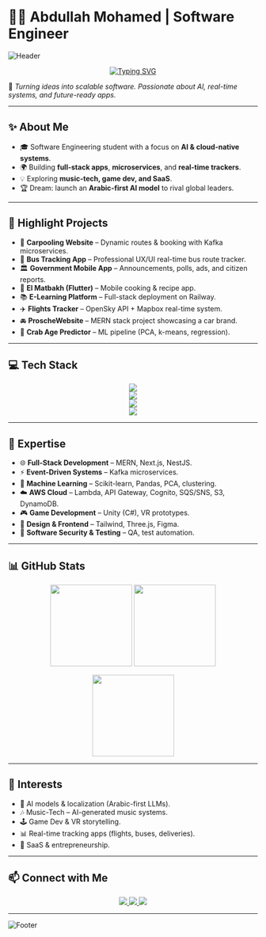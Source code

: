 # 👨‍💻 Abdullah Mohamed | Software Engineer  

![Header](https://capsule-render.vercel.app/api?type=waving&color=0:0f2027,100:2c5364&height=200&section=header&text=Abdullah%20Mohamed&fontSize=40&fontColor=ffffff&animation=fadeIn)

<p align="center">
  <a href="https://git.io/typing-svg">
    <img src="https://readme-typing-svg.demolab.com?font=Fira+Code&pause=1000&color=1ABC9C&center=true&vCenter=true&width=600&lines=Software+Engineer;Full-Stack+Developer;AI+%26+Data+Enthusiast;Cloud+%26+Microservices+Explorer;Game+%26+VR+Hobbyist" alt="Typing SVG" />
  </a>
</p>

🚀 *Turning ideas into scalable software. Passionate about AI, real-time systems, and future-ready apps.*  

---

## ✨ About Me  
- 🎓 Software Engineering student with a focus on **AI & cloud-native systems**.  
- 🌍 Building **full-stack apps**, **microservices**, and **real-time trackers**.  
- 💡 Exploring **music-tech, game dev, and SaaS**.  
- 🏆 Dream: launch an **Arabic-first AI model** to rival global leaders.  

---

## 🔭 Highlight Projects  
- 🚗 **Carpooling Website** – Dynamic routes & booking with Kafka microservices.  
- 🚌 **Bus Tracking App** – Professional UX/UI real-time bus route tracker.  
- 🏛️ **Government Mobile App** – Announcements, polls, ads, and citizen reports.  
- 🍳 **El Matbakh (Flutter)** – Mobile cooking & recipe app.  
- 📚 **E-Learning Platform** – Full-stack deployment on Railway.  
- ✈️ **Flights Tracker** – OpenSky API + Mapbox real-time system.  
- 🚘 **ProscheWebsite** – MERN stack project showcasing a car brand.  
- 🦀 **Crab Age Predictor** – ML pipeline (PCA, k-means, regression).  

---

## 💻 Tech Stack  

<p align="center">
  <img src="https://skillicons.dev/icons?i=html,css,js,ts,java,py,cs,cpp,sql,mongodb,mysql,postgres" /><br>
  <img src="https://skillicons.dev/icons?i=react,nextjs,nodejs,express,nestjs,flutter,unity,threejs,tailwind,figma" /><br>
  <img src="https://skillicons.dev/icons?i=aws,docker,kafka,git,github,vercel,railway,postman,linux" /><br>
  <img src="https://skillicons.dev/icons?i=sklearn,tensorflow,matlab,opencv" />
</p>

---

## 🎯 Expertise  
- 🌐 **Full-Stack Development** – MERN, Next.js, NestJS.  
- ⚡ **Event-Driven Systems** – Kafka microservices.  
- 🤖 **Machine Learning** – Scikit-learn, Pandas, PCA, clustering.  
- ☁️ **AWS Cloud** – Lambda, API Gateway, Cognito, SQS/SNS, S3, DynamoDB.  
- 🎮 **Game Development** – Unity (C#), VR prototypes.  
- 🎨 **Design & Frontend** – Tailwind, Three.js, Figma.  
- 🔐 **Software Security & Testing** – QA, test automation.  

---

## 📊 GitHub Stats  

<p align="center">
  <img src="https://github-readme-stats.vercel.app/api?username=Sicariusa&show_icons=true&theme=tokyonight" height="165">
  <img src="https://github-readme-streak-stats.herokuapp.com/?user=Sicariusa&theme=tokyonight" height="165">
</p>

<p align="center">
  <img src="https://github-readme-stats.vercel.app/api/top-langs/?username=Sicariusa&layout=compact&theme=tokyonight" height="165">
</p>

---

## 🌱 Interests  
- 🤖 AI models & localization (Arabic-first LLMs).  
- 🎶 Music-Tech – AI-generated music systems.  
- 🕹️ Game Dev & VR storytelling.  
- 📊 Real-time tracking apps (flights, buses, deliveries).  
- 🚀 SaaS & entrepreneurship.  

---

## 📫 Connect with Me  

<p align="center">
  <a href="https://www.linkedin.com/in/abdullah-mohamed/">
    <img src="https://img.shields.io/badge/LinkedIn-0A66C2?logo=linkedin&logoColor=white&style=for-the-badge" />
  </a>
  <a href="mailto:abdullah@example.com">
    <img src="https://img.shields.io/badge/Email-D14836?logo=gmail&logoColor=white&style=for-the-badge" />
  </a>
  <a href="https://github.com/Sicariusa">
    <img src="https://img.shields.io/badge/GitHub-171515?logo=github&logoColor=white&style=for-the-badge" />
  </a>
</p>  

---

![Footer](https://capsule-render.vercel.app/api?type=waving&color=0:0f2027,100:2c5364&height=120&section=footer)
